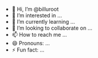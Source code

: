 - 👋 Hi, I’m @billuroot
- 👀 I’m interested in ...
- 🌱 I’m currently learning ...
- 💞️ I’m looking to collaborate on ...
- 📫 How to reach me ...
- 😄 Pronouns: ...
- ⚡ Fun fact: ...

<!---
billuroot/billuroot is a ✨ special ✨ repository because its `README.md` (this file) appears on your GitHub profile.
You can click the Preview link to take a look at your changes.
--->
